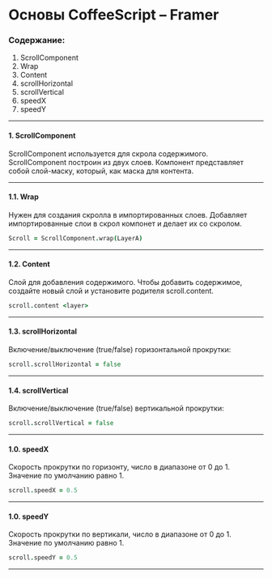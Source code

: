 # Основы CoffeeScript – Framer

### Содержание:

1. ScrollComponent
  1. Wrap
  1. Content
  1. scrollHorizontal
  1. scrollVertical
  1. speedX
  1. speedY

---

#### 1. ScrollComponent

ScrollComponent используется для скрола содержимого. ScrollComponent построин из двух слоев.
Компонент представляет собой слой-маску, который, как маска для контента.

---

#### 1.1. Wrap

Нужен для создания скролла в импортированных слоев.
Добавляет импортированные слои в скрол компонет и делает их со скролом.

```coffeescript
Scroll = ScrollComponent.wrap(LayerA)
```

---

#### 1.2. Content

Слой для добавления содержимого. Чтобы добавить содержимое, создайте новый слой и установите родителя scroll.content.

```coffeescript
scroll.content <layer>
```

---

#### 1.3. scrollHorizontal

Включение/выключение (true/false) горизонтальной прокрутки:

```coffeescript
scroll.scrollHorizontal = false
```

---

#### 1.4. scrollVertical

Включение/выключение (true/false) вертикальной прокрутки:

```coffeescript
scroll.scrollVertical = false
```
---

#### 1.0. speedX

Cкорость прокрутки по горизонту, число в диапазоне от 0 до 1. Значение по умолчанию равно 1.

```coffeescript
scroll.speedX = 0.5
```

---

#### 1.0. speedY

Cкорость прокрутки по вертикали, число в диапазоне от 0 до 1. Значение по умолчанию равно 1.

```coffeescript
scroll.speedY = 0.5
```

---
